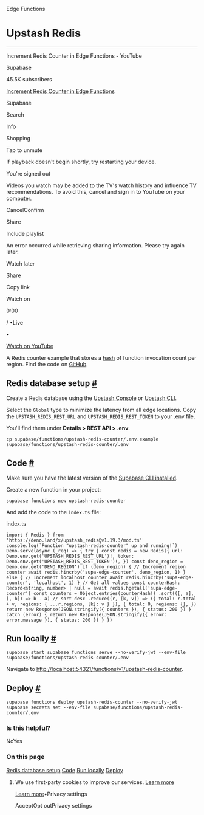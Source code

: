 Edge Functions

# Upstash Redis

* * *

Increment Redis Counter in Edge Functions - YouTube

Supabase

45.5K subscribers

[Increment Redis Counter in Edge Functions](https://www.youtube.com/watch?v=OPg3_oPZCh0)

Supabase

Search

Info

Shopping

Tap to unmute

If playback doesn't begin shortly, try restarting your device.

You're signed out

Videos you watch may be added to the TV's watch history and influence TV recommendations. To avoid this, cancel and sign in to YouTube on your computer.

CancelConfirm

Share

Include playlist

An error occurred while retrieving sharing information. Please try again later.

Watch later

Share

Copy link

Watch on

0:00

/ •Live

•

[Watch on YouTube](https://www.youtube.com/watch?v=OPg3_oPZCh0 "Watch on YouTube")

A Redis counter example that stores a [hash](https://redis.io/commands/hincrby/) of function invocation count per region. Find the code on [GitHub](https://github.com/supabase/supabase/tree/master/examples/edge-functions/supabase/functions/upstash-redis-counter).

## Redis database setup [\#](https://supabase.com/docs/guides/functions/examples/upstash-redis\#redis-database-setup)

Create a Redis database using the [Upstash Console](https://console.upstash.com/) or [Upstash CLI](https://github.com/upstash/cli).

Select the `Global` type to minimize the latency from all edge locations. Copy the `UPSTASH_REDIS_REST_URL` and `UPSTASH_REDIS_REST_TOKEN` to your .env file.

You'll find them under **Details > REST API > .env**.

`
cp supabase/functions/upstash-redis-counter/.env.example supabase/functions/upstash-redis-counter/.env
`

## Code [\#](https://supabase.com/docs/guides/functions/examples/upstash-redis\#code)

Make sure you have the latest version of the [Supabase CLI installed](https://supabase.com/docs/guides/cli#installation).

Create a new function in your project:

`
supabase functions new upstash-redis-counter
`

And add the code to the `index.ts` file:

index.ts

``
import { Redis } from 'https://deno.land/x/upstash_redis@v1.19.3/mod.ts'
console.log(`Function "upstash-redis-counter" up and running!`)
Deno.serve(async (_req) => {
try {
    const redis = new Redis({
      url: Deno.env.get('UPSTASH_REDIS_REST_URL')!,
      token: Deno.env.get('UPSTASH_REDIS_REST_TOKEN')!,
    })
    const deno_region = Deno.env.get('DENO_REGION')
    if (deno_region) {
      // Increment region counter
      await redis.hincrby('supa-edge-counter', deno_region, 1)
    } else {
      // Increment localhost counter
      await redis.hincrby('supa-edge-counter', 'localhost', 1)
    }
    // Get all values
    const counterHash: Record<string, number> | null = await redis.hgetall('supa-edge-counter')
    const counters = Object.entries(counterHash!)
      .sort(([, a], [, b]) => b - a) // sort desc
      .reduce((r, [k, v]) => ({ total: r.total + v, regions: { ...r.regions, [k]: v } }), {
        total: 0,
        regions: {},
      })
    return new Response(JSON.stringify({ counters }), { status: 200 })
} catch (error) {
    return new Response(JSON.stringify({ error: error.message }), { status: 200 })
}
})
``

## Run locally [\#](https://supabase.com/docs/guides/functions/examples/upstash-redis\#run-locally)

`
supabase start
supabase functions serve --no-verify-jwt --env-file supabase/functions/upstash-redis-counter/.env
`

Navigate to [http://localhost:54321/functions/v1/upstash-redis-counter](http://localhost:54321/functions/v1/upstash-redis-counter).

## Deploy [\#](https://supabase.com/docs/guides/functions/examples/upstash-redis\#deploy)

`
supabase functions deploy upstash-redis-counter --no-verify-jwt
supabase secrets set --env-file supabase/functions/upstash-redis-counter/.env
`

### Is this helpful?

NoYes

### On this page

[Redis database setup](https://supabase.com/docs/guides/functions/examples/upstash-redis#redis-database-setup) [Code](https://supabase.com/docs/guides/functions/examples/upstash-redis#code) [Run locally](https://supabase.com/docs/guides/functions/examples/upstash-redis#run-locally) [Deploy](https://supabase.com/docs/guides/functions/examples/upstash-redis#deploy)

1. We use first-party cookies to improve our services. [Learn more](https://supabase.com/privacy#8-cookies-and-similar-technologies-used-on-our-european-services)



   [Learn more](https://supabase.com/privacy#8-cookies-and-similar-technologies-used-on-our-european-services)•Privacy settings





   AcceptOpt outPrivacy settings